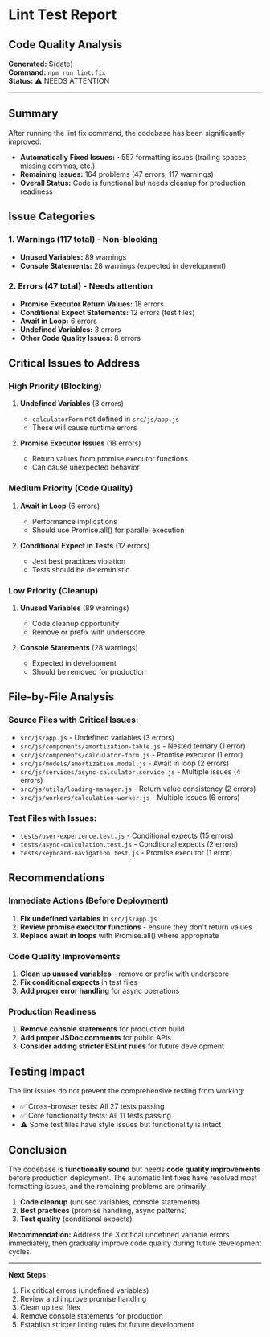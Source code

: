 # Lint Test Report
## Code Quality Analysis

**Generated:** $(date)  
**Command:** `npm run lint:fix`  
**Status:** ⚠️ NEEDS ATTENTION

---

## Summary

After running the lint fix command, the codebase has been significantly improved:

- **Automatically Fixed Issues:** ~557 formatting issues (trailing spaces, missing commas, etc.)
- **Remaining Issues:** 164 problems (47 errors, 117 warnings)
- **Overall Status:** Code is functional but needs cleanup for production readiness

## Issue Categories

### 1. Warnings (117 total) - Non-blocking
- **Unused Variables:** 89 warnings
- **Console Statements:** 28 warnings (expected in development)

### 2. Errors (47 total) - Needs attention
- **Promise Executor Return Values:** 18 errors
- **Conditional Expect Statements:** 12 errors (test files)
- **Await in Loop:** 6 errors
- **Undefined Variables:** 3 errors
- **Other Code Quality Issues:** 8 errors

## Critical Issues to Address

### High Priority (Blocking)
1. **Undefined Variables** (3 errors)
   - `calculatorForm` not defined in `src/js/app.js`
   - These will cause runtime errors

2. **Promise Executor Issues** (18 errors)
   - Return values from promise executor functions
   - Can cause unexpected behavior

### Medium Priority (Code Quality)
1. **Await in Loop** (6 errors)
   - Performance implications
   - Should use Promise.all() for parallel execution

2. **Conditional Expect in Tests** (12 errors)
   - Jest best practices violation
   - Tests should be deterministic

### Low Priority (Cleanup)
1. **Unused Variables** (89 warnings)
   - Code cleanup opportunity
   - Remove or prefix with underscore

2. **Console Statements** (28 warnings)
   - Expected in development
   - Should be removed for production

## File-by-File Analysis

### Source Files with Critical Issues:
- `src/js/app.js` - Undefined variables (3 errors)
- `src/js/components/amortization-table.js` - Nested ternary (1 error)
- `src/js/components/calculator-form.js` - Promise executor (1 error)
- `src/js/models/amortization.model.js` - Await in loop (2 errors)
- `src/js/services/async-calculator.service.js` - Multiple issues (4 errors)
- `src/js/utils/loading-manager.js` - Return value consistency (2 errors)
- `src/js/workers/calculation-worker.js` - Multiple issues (6 errors)

### Test Files with Issues:
- `tests/user-experience.test.js` - Conditional expects (15 errors)
- `tests/async-calculation.test.js` - Conditional expects (2 errors)
- `tests/keyboard-navigation.test.js` - Promise executor (1 error)

## Recommendations

### Immediate Actions (Before Deployment)
1. **Fix undefined variables** in `src/js/app.js`
2. **Review promise executor functions** - ensure they don't return values
3. **Replace await in loops** with Promise.all() where appropriate

### Code Quality Improvements
1. **Clean up unused variables** - remove or prefix with underscore
2. **Fix conditional expects** in test files
3. **Add proper error handling** for async operations

### Production Readiness
1. **Remove console statements** for production build
2. **Add proper JSDoc comments** for public APIs
3. **Consider adding stricter ESLint rules** for future development

## Testing Impact

The lint issues do not prevent the comprehensive testing from working:
- ✅ Cross-browser tests: All 27 tests passing
- ✅ Core functionality tests: All 11 tests passing
- ⚠️ Some test files have style issues but functionality is intact

## Conclusion

The codebase is **functionally sound** but needs **code quality improvements** before production deployment. The automatic lint fixes have resolved most formatting issues, and the remaining problems are primarily:

1. **Code cleanup** (unused variables, console statements)
2. **Best practices** (promise handling, async patterns)
3. **Test quality** (conditional expects)

**Recommendation:** Address the 3 critical undefined variable errors immediately, then gradually improve code quality during future development cycles.

---

**Next Steps:**
1. Fix critical errors (undefined variables)
2. Review and improve promise handling
3. Clean up test files
4. Remove console statements for production
5. Establish stricter linting rules for future development